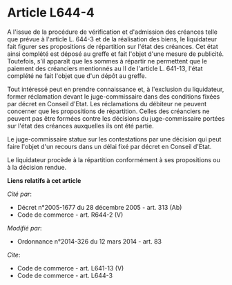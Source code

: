 # Article L644-4

A l'issue de la procédure de vérification et d'admission des créances telle que prévue à l'article L. 644-3 et de la
réalisation des biens, le liquidateur fait figurer ses propositions de répartition sur l'état des créances. Cet état ainsi
complété est déposé au greffe et fait l'objet d'une mesure de publicité. Toutefois, s'il apparaît que les sommes à répartir
ne permettent que le paiement des créanciers mentionnés au II de l'article L. 641-13, l'état complété ne fait l'objet que
d'un dépôt au greffe. 

Tout intéressé peut en prendre connaissance et, à l'exclusion du liquidateur, former réclamation devant le juge-commissaire
dans des conditions fixées par décret en Conseil d'Etat. Les réclamations du débiteur ne peuvent concerner que les
propositions de répartition. Celles des créanciers ne peuvent pas être formées contre les décisions du juge-commissaire
portées sur l'état des créances auxquelles ils ont été partie. 

Le juge-commissaire statue sur les contestations par une décision qui peut faire l'objet d'un recours dans un délai fixé par
décret en Conseil d'Etat. 

Le liquidateur procède à la répartition conformément à ses propositions ou à la décision rendue.

**Liens relatifs à cet article**

_Cité par_:

  - Décret n°2005-1677 du 28 décembre 2005 - art. 313 (Ab)
  - Code de commerce - art. R644-2 (V)

_Modifié par_:

  - Ordonnance n°2014-326 du 12 mars 2014 - art. 83

_Cite_:

  - Code de commerce - art. L641-13 (V)
  - Code de commerce - art. L644-3
